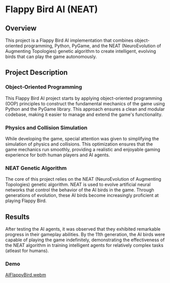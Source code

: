 # Flappy Bird AI (NEAT)

## Overview
This project is a Flappy Bird AI implementation that combines object-oriented programming, Python, PyGame, and the NEAT (NeuroEvolution of Augmenting Topologies) genetic algorithm to create intelligent, evolving birds that can play the game autonomously.

## Project Description
### Object-Oriented Programming
This Flappy Bird AI project starts by applying object-oriented programming (OOP) principles to construct the fundamental mechanics of the game using Python and the PyGame library. This approach ensures a clean and modular codebase, making it easier to manage and extend the game's functionality.

### Physics and Collision Simulation
While developing the game, special attention was given to simplifying the simulation of physics and collisions. This optimization ensures that the game mechanics run smoothly, providing a realistic and enjoyable gaming experience for both human players and AI agents.

### NEAT Genetic Algorithm
The core of this project relies on the NEAT (NeuroEvolution of Augmenting Topologies) genetic algorithm. NEAT is used to evolve artificial neural networks that control the behavior of the AI birds in the game. Through generations of evolution, these AI birds become increasingly proficient at playing Flappy Bird.

## Results
After testing the AI agents, it was observed that they exhibited remarkable progress in their gameplay abilities. By the 11th generation, the AI birds were capable of playing the game indefinitely, demonstrating the effectiveness of the NEAT algorithm in training intelligent agents for relatively complex tasks (atleast for humans).

### Demo
[AIFlappyBird.webm](https://user-images.githubusercontent.com/106512207/220255358-1662bbf8-39c1-43d6-ba34-3f814bde9ece.webm)
